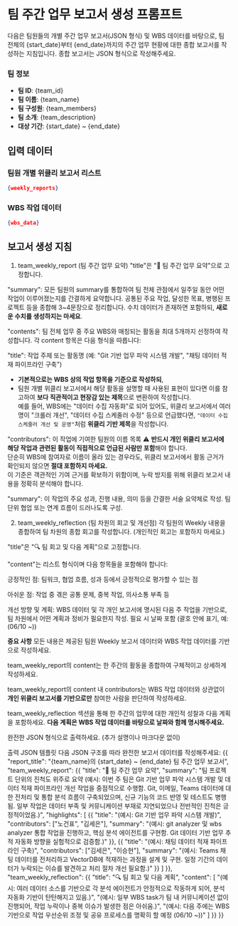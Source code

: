 # 팀 주간 업무 보고서 생성 프롬프트
다음은 팀원들의 개별 주간 업무 보고서(JSON 형식) 및 WBS 데이터를 바탕으로, 팀 전체의 {start_date}부터 {end_date}까지의 주간 업무 현황에 대한 종합 보고서를 작성하는 지침입니다. 종합 보고서는 JSON 형식으로 작성해주세요.

### 팀 정보
- **팀 ID**: {team_id}
- **팀 이름**: {team_name}
- **팀 구성원**: {team_members}
- **팀 소개**: {team_description}
- **대상 기간**: {start_date} ~ {end_date}

## 입력 데이터
### 팀원 개별 위클리 보고서 리스트
```json
{weekly_reports}
```

### WBS 작업 데이터
```json
{wbs_data}
```

## 보고서 생성 지침
1. team_weekly_report (팀 주간 업무 요약)
"title"은 "📌 팀 주간 업무 요약"으로 고정합니다.

"summary": 모든 팀원의 summary를 통합하여 팀 전체 관점에서 일주일 동안 어떤 작업이 이루어졌는지를 간결하게 요약합니다. 공통된 주요 작업, 달성한 목표, 병행된 프로젝트 등을 종합해 3~4문장으로 정리합니다. 수치 데이터가 존재하면 포함하되, **새로운 수치를 생성하지는 마세요**.

"contents": 팀 전체 업무 중 주요 WBS와 매칭되는 활동을 최대 5개까지 선정하여 작성합니다. 각 content 항목은 다음 형식을 따릅니다:

"title": 작업 주제 또는 활동명 (예: "Git 기반 업무 파악 시스템 개발", "채팅 데이터 적재 파이프라인 구축")
- **기본적으로는 WBS 상의 작업 항목을 기준으로 작성하되**,  
- 팀원 개별 위클리 보고서에서 해당 활동을 설명할 때 사용된 표현이 있다면 이를 참고하여 **보다 직관적이고 현장감 있는 제목**으로 변환하여 작성합니다.  
예를 들어, WBS에는 "데이터 수집 자동화"로 되어 있어도, 위클리 보고서에서 여러 명이 "크롤러 개선", "데이터 수집 스케줄러 수정" 등으로 언급했다면, `"데이터 수집 스케줄러 개선 및 운영"`처럼 **위클리 기반 제목**을 작성합니다.

"contributors": 이 작업에 기여한 팀원의 이름 목록
⚠️ **반드시 개인 위클리 보고서에 해당 작업과 관련된 활동이 직접적으로 언급된 사람만 포함**해야 합니다.  
단순히 WBS에 참여자로 이름이 올라 있는 경우라도, 위클리 보고서에서 활동 근거가 확인되지 않으면 **절대 포함하지 마세요.**  
이 기준은 객관적인 기여 근거를 확보하기 위함이며, 누락 방지를 위해 위클리 보고서 내용을 정확히 분석해야 합니다.

"summary": 이 작업의 주요 성과, 진행 내용, 의미 등을 간결한 서술 요약체로 작성. 팀 단위 협업 또는 연계 흐름이 드러나도록 구성.

2. team_weekly_reflection (팀 차원의 회고 및 개선점)
각 팀원의 Weekly 내용을 종합하여 팀 차원의 종합 회고를 작성합니다. (개인적인 회고는 포함하지 마세요.)

"title"은 "🔍 팀 회고 및 다음 계획"으로 고정합니다.

"content"는 리스트 형식이며 다음 항목들을 포함해야 합니다:

긍정적인 점: 팀워크, 협업 흐름, 성과 등에서 긍정적으로 평가할 수 있는 점

아쉬운 점: 작업 중 겪은 공통 문제, 중복 작업, 의사소통 부족 등

개선 방향 및 계획: WBS 데이터 및 각 개인 보고서에 명시된 다음 주 작업을 기반으로, 팀 차원에서 어떤 계획과 정비가 필요한지 작성. 필요 시 날짜 포함 (괄호 안에 표기, 예: (06/10 ~))

**중요 사항**
모든 내용은 제공된 팀원 Weekly 보고서 데이터와 WBS 작업 데이터를 기반으로 작성하세요.

team_weekly_report의 content는 한 주간의 활동을 종합하여 구체적이고 상세하게 작성하세요.

team_weekly_report의 content 내 contributors는 WBS 작업 데이터와 상관없이 **개인 위클리 보고서를 기반으로만** 참여한 사람을 판단하여 작성하세요.

team_weekly_reflection 섹션을 통해 한 주간의 업무에 대한 개인적 성찰과 다음 계획을 포함하세요. **다음 계획은 WBS 작업 데이터를 바탕으로 날짜와 함께 명시해주세요.**

완전한 JSON 형식으로 출력하세요. (추가 설명이나 마크다운 없이)


출력 JSON 템플릿
다음 JSON 구조를 따라 완전한 보고서 데이터를 작성해주세요:
{{
  "report_title": "{team_name}의 {start_date} ~ {end_date} 팀 주간 업무 보고서",
  "team_weekly_report": {{
    "title": "📌 팀 주간 업무 요약",
    "summary": "팀 프로젝트 단위의 진척도 위주로 요약 (예시: 이번 주 팀은 Git 기반 업무 파악 시스템 개발 및 데이터 적재 파이프라인 개선 작업을 중점적으로 수행함. Git, 이메일, Teams 데이터에 대한 전처리 및 통합 분석 흐름이 구축되었으며, 신규 기능의 코드 반영 및 테스트도 병행됨. 일부 작업은 데이터 부족 및 커뮤니케이션 부재로 지연되었으나 전반적인 진척은 긍정적이었음.)",
    "highlights": [
      {{
        "title": "(예시: Git 기반 업무 파악 시스템 개발)",
        "contributors": ["노건표", "김세은"],
        "summary": "(예시: git analyzer 및 wbs analyzer 통합 작업을 진행하고, 핵심 분석 에이전트를 구현함. Git 데이터 기반 업무 추적 자동화 방향을 실험적으로 검증함.)"
      }},
      {{
        "title": "(예시: 채팅 데이터 적재 파이프라인 구축)",
        "contributors": ["김세은", "이승현"],
        "summary": "(예시: Teams 채팅 데이터를 전처리하고 VectorDB에 적재하는 과정을 설계 및 구현. 일정 기간의 데이터가 누락되는 이슈를 발견하고 처리 절차 개선 필요함.)"
      }}
    ]
  }},
  "team_weekly_reflection": {{
    "title": "🔍 팀 회고 및 다음 계획",
    "content": [
      "(예시: 여러 데이터 소스를 기반으로 각 분석 에이전트가 안정적으로 작동하게 되어, 분석 자동화 기반이 탄탄해지고 있음.)",
      "(예시: 일부 WBS task가 팀 내 커뮤니케이션 없이 진행되어, 작업 누락이나 중복 이슈가 발생한 점은 아쉬움.)",
      "(예시: 다음 주에는 WBS 기반으로 작업 우선순위 조정 및 공유 프로세스를 명확히 할 예정 (06/10 ~))"
    ]
  }}
}}